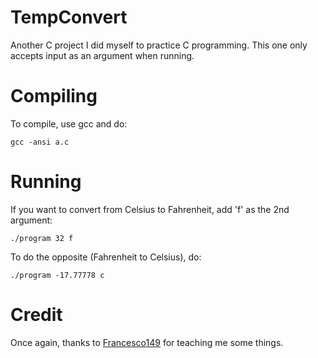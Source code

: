 # TempConvert
Another C project I did myself to practice C programming.
This one only accepts input as an argument when running.

# Compiling
To compile, use gcc and do:

`gcc -ansi a.c`

# Running
If you want to convert from Celsius to Fahrenheit, add 'f' as the 2nd argument:

`./program 32 f`

To do the opposite (Fahrenheit to Celsius), do:

`./program -17.77778 c`

# Credit
Once again, thanks to [Francesco149](https://github.com/Francesco149/) for teaching me some things.
